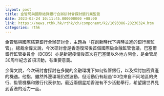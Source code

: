 ```yaml
---
layout: post
title: 金管局與國際結算銀行合辦研討會探討銀行業監管
date: 2023-03-24 10:11:45.000000000 +08:00
link: https://news.rthk.hk/rthk/ch/component/k2/1693386-20230324.htm
categories: rthk
---
```


金管局與國際結算銀行合辦研討會，主題為「在創新時代下與時並進的銀行業監管」。總裁余偉文說，今次研討會是香港復常後首個國際級金融監管會議，巴塞爾銀行監管委員會（BCBS）亦是新冠疫情後首次在巴塞爾以外地方開會，是金管局30周年紀念首項活動，有重要意義。

余偉文說，今次研討會探討在多變的金融環境下如何監管銀行，以及探討加密資產的機遇。他指，雖然外邊環境仍然波動，但活動仍有超過100位來自不同地區的央行、監管機構和銀行代表參加，最近兩個星期香港有不少活動舉行，希望讓世界見到香港的活力一面。
